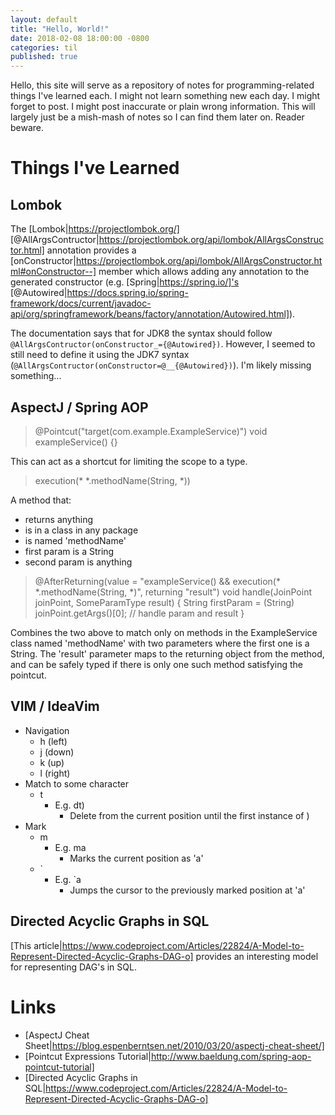 ```yaml
---
layout: default
title: "Hello, World!"
date: 2018-02-08 18:00:00 -0800
categories: til
published: true
---
```


Hello, this site will serve as a repository of notes for programming-related things I've learned each. I might not learn
something new each day. I might forget to post. I might post inaccurate or plain wrong information. This will largely
just be a mish-mash of notes so I can find them later on. Reader beware.

# Things I've Learned

## Lombok

The [Lombok|https://projectlombok.org/] [@AllArgsContructor|https://projectlombok.org/api/lombok/AllArgsConstructor.html]
annotation provides a [onConstructor|https://projectlombok.org/api/lombok/AllArgsConstructor.html#onConstructor--]
member which allows adding any annotation to the generated constructor (e.g. [Spring|https://spring.io/]'s
[@Autowired|https://docs.spring.io/spring-framework/docs/current/javadoc-api/org/springframework/beans/factory/annotation/Autowired.html]).

The documentation says that for JDK8 the syntax should follow `@AllArgsContructor(onConstructor_={@Autowired})`.
However, I seemed to still need to define it using the JDK7 syntax (`@AllArgsContructor(onConstructor=@__{@Autowired})`).
I'm likely missing something...

## AspectJ / Spring AOP

> @Pointcut("target(com.example.ExampleService)")
> void exampleService() {}

This can act as a shortcut for limiting the scope to a type.

> execution(* *.methodName(String, *))

A method that:
- returns anything
- is in a class in any package
- is named 'methodName'
- first param is a String
- second param is anything

> @AfterReturning(value = "exampleService() && execution(* *.methodName(String, *)", returning "result")
> void handle(JoinPoint joinPoint, SomeParamType result) {
>   String firstParam = (String) joinPoint.getArgs()[0];
>   // handle param and result
> }

Combines the two above to match only on methods in the ExampleService class named 'methodName' with two parameters where
the first one is a String. The 'result' parameter maps to the returning object from the method, and can be safely typed
if there is only one such method satisfying the pointcut.

## VIM / IdeaVim

* Navigation
  * h (left)
  * j (down)
  * k (up)
  * l (right)
* Match to some character
  * t
    * E.g. dt)
      * Delete from the current position until the first instance of )
* Mark
  * m
    * E.g. ma
      * Marks the current position as 'a'
  * `
    * E.g. `a
      * Jumps the cursor to the previously marked position at 'a'

## Directed Acyclic Graphs in SQL

[This article|https://www.codeproject.com/Articles/22824/A-Model-to-Represent-Directed-Acyclic-Graphs-DAG-o] provides
an interesting model for representing DAG's in SQL.

# Links

* [AspectJ Cheat Sheet|https://blog.espenberntsen.net/2010/03/20/aspectj-cheat-sheet/]
* [Pointcut Expressions Tutorial|http://www.baeldung.com/spring-aop-pointcut-tutorial]
* [Directed Acyclic Graphs in SQL|https://www.codeproject.com/Articles/22824/A-Model-to-Represent-Directed-Acyclic-Graphs-DAG-o]
